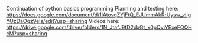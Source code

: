 Continuation of python basics programming
Planning and testing here:
https://docs.google.com/document/d/1lAtovqZYjFtQ_EJUmmAkRrUysw_viIgYOzDaOqz9els/edit?usp=sharing
Videos here:
https://drive.google.com/drive/folders/1N_JtafJ9tD2dxGt_x0pQviYExeFQQHcM?usp=sharing
